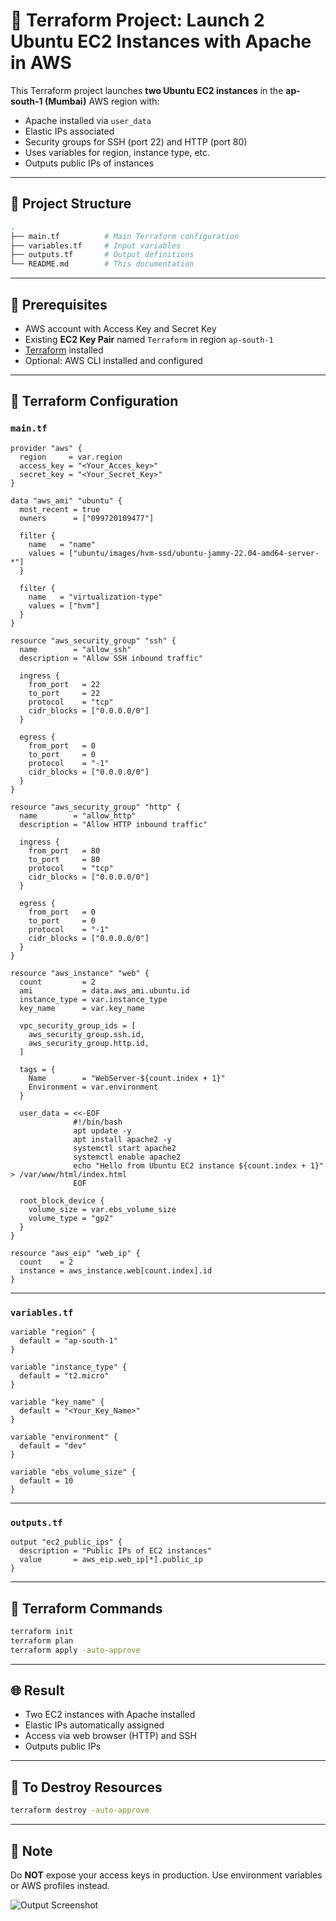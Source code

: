 
# 🚀 Terraform Project: Launch 2 Ubuntu EC2 Instances with Apache in AWS

This Terraform project launches **two Ubuntu EC2 instances** in the **ap-south-1 (Mumbai)** AWS region with:
- Apache installed via `user_data`
- Elastic IPs associated
- Security groups for SSH (port 22) and HTTP (port 80)
- Uses variables for region, instance type, etc.
- Outputs public IPs of instances

---

## 📁 Project Structure

```bash
.
├── main.tf          # Main Terraform configuration
├── variables.tf     # Input variables
├── outputs.tf       # Output definitions
└── README.md        # This documentation
```

---

## 🔧 Prerequisites

- AWS account with Access Key and Secret Key
- Existing **EC2 Key Pair** named `Terraform` in region `ap-south-1`
- [Terraform](https://learn.hashicorp.com/terraform) installed
- Optional: AWS CLI installed and configured

---

## 📄 Terraform Configuration

### `main.tf`

```hcl
provider "aws" {
  region     = var.region
  access_key = "<Your_Acces_key>"
  secret_key = "<Your_Secret_Key>"
}

data "aws_ami" "ubuntu" {
  most_recent = true
  owners      = ["099720109477"]

  filter {
    name   = "name"
    values = ["ubuntu/images/hvm-ssd/ubuntu-jammy-22.04-amd64-server-*"]
  }

  filter {
    name   = "virtualization-type"
    values = ["hvm"]
  }
}

resource "aws_security_group" "ssh" {
  name        = "allow_ssh"
  description = "Allow SSH inbound traffic"

  ingress {
    from_port   = 22
    to_port     = 22
    protocol    = "tcp"
    cidr_blocks = ["0.0.0.0/0"]
  }

  egress {
    from_port   = 0
    to_port     = 0
    protocol    = "-1"
    cidr_blocks = ["0.0.0.0/0"]
  }
}

resource "aws_security_group" "http" {
  name        = "allow_http"
  description = "Allow HTTP inbound traffic"

  ingress {
    from_port   = 80
    to_port     = 80
    protocol    = "tcp"
    cidr_blocks = ["0.0.0.0/0"]
  }

  egress {
    from_port   = 0
    to_port     = 0
    protocol    = "-1"
    cidr_blocks = ["0.0.0.0/0"]
  }
}

resource "aws_instance" "web" {
  count         = 2
  ami           = data.aws_ami.ubuntu.id
  instance_type = var.instance_type
  key_name      = var.key_name

  vpc_security_group_ids = [
    aws_security_group.ssh.id,
    aws_security_group.http.id,
  ]

  tags = {
    Name        = "WebServer-${count.index + 1}"
    Environment = var.environment
  }

  user_data = <<-EOF
              #!/bin/bash
              apt update -y
              apt install apache2 -y
              systemctl start apache2
              systemctl enable apache2
              echo "Hello from Ubuntu EC2 instance ${count.index + 1}" > /var/www/html/index.html
              EOF

  root_block_device {
    volume_size = var.ebs_volume_size
    volume_type = "gp2"
  }
}

resource "aws_eip" "web_ip" {
  count    = 2
  instance = aws_instance.web[count.index].id
}
```

---

### `variables.tf`

```hcl
variable "region" {
  default = "ap-south-1"
}

variable "instance_type" {
  default = "t2.micro"
}

variable "key_name" {
  default = "<Your_Key_Name>"
}

variable "environment" {
  default = "dev"
}

variable "ebs_volume_size" {
  default = 10
}
```

---

### `outputs.tf`

```hcl
output "ec2_public_ips" {
  description = "Public IPs of EC2 instances"
  value       = aws_eip.web_ip[*].public_ip
}
```

---

## 🚀 Terraform Commands

```bash
terraform init
terraform plan
terraform apply -auto-approve
```

---

## 🌐 Result

- Two EC2 instances with Apache installed
- Elastic IPs automatically assigned
- Access via web browser (HTTP) and SSH
- Outputs public IPs

---

## 🧹 To Destroy Resources

```bash
terraform destroy -auto-approve
```

--- 

## 📌 Note

Do **NOT** expose your access keys in production. Use environment variables or AWS profiles instead.

![Output Screenshot](T.png)

